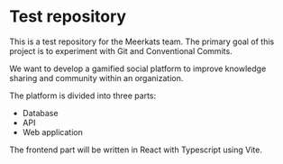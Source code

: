 # Test repository

This is a test repository for the Meerkats team.
The primary goal of this project is to experiment with Git and Conventional Commits.

We want to develop a gamified social platform to improve knowledge sharing and community within an organization.

The platform is divided into three parts:

- Database
- API
- Web application

The frontend part will be written in React with Typescript using Vite.
